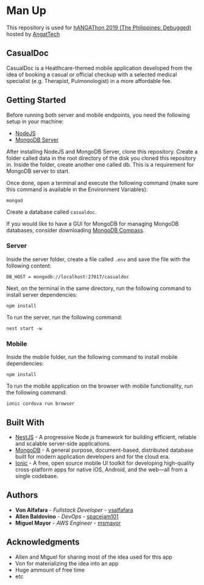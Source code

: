 # Man Up

This repository is used for [hANGAThon 2019 (The Philippines: Debugged)](https://angat.io/hangathons/the-philippines-debugged/?fbclid=IwAR0cuQtkk6yKLEZ0VpqJX3Cyyq3-HOnxKDELq12CNnxHrZbqWC-mb5qfIOQ) hosted by [AngatTech](https://angat.io/)

## CasualDoc

CasualDoc is a Heatlhcare-themed mobile application developed from the idea of booking a casual or official checkup with a selected medical specialist (e.g. Therapist, Pulmonologist) in a more affordable fee.

## Getting Started

Before running both server and mobile endpoints, you need the following setup in your machine:

* [NodeJS](https://nodejs.org/en/)
* [MongoDB Server](https://www.mongodb.com/what-is-mongodb)

After installing NodeJS and MongoDB Server, clone this repository. Create a folder called data in the root directory of the disk you cloned this repository in. Inside the folder, create another one called db. This is a requirement for MongoDB server to start.

Once done, open a terminal and execute the following command (make sure this command is available in the Environment Variables):
```
mongod
```

Create a database called ```casualdoc```.

If you would like to have a GUI for MongoDB  for managing MongoDB databases, consider downloading [MongoDB Compass](https://www.mongodb.com/products/compass).

### Server

Inside the server folder, create a file called ```.env``` and save the file with the following content:
```
DB_HOST = mongodb://localhost:27017/casualdoc
```

Next, on the terminal in the same directory, run the following command to install server dependencies:
```
npm install
```
To run the server, run the following command:
```
nest start -w
```

### Mobile

Inside the mobile folder, run the following command to install mobile dependencies:
```
npm install
```
To run the mobile application on the browser with mobile functionality, run the following command:
```
ionic cordova run browser
```

## Built With

* [NestJS](https://nestjs.com/) - A progressive Node.js framework for building efficient, reliable and scalable server-side applications.
* [MongoDB](https://www.mongodb.com/) - A general purpose, document-based, distributed database built for modern application developers and for the cloud era.
* [Ionic](https://ionicframework.com/) - A free, open source mobile UI toolkit for developing high-quality cross-platform apps for native iOS, Android, and the web—all from a single codebase.

## Authors

* **Von Alfafara** - *Fullstack Developer* - [vsalfafara](https://github.com/vsalfafara)
* **Allen Baldovino** - *DevOps* - [spacejam101](https://github.com/spacejam101)
* **Miguel Mayor** - *AWS Engineer* - [msmayor](https://github.com/msmayor)

## Acknowledgments

* Allen and Miguel for sharing most of the idea used for this app
* Von for materializing the idea into an app
* Huge ammount of free time
* etc

